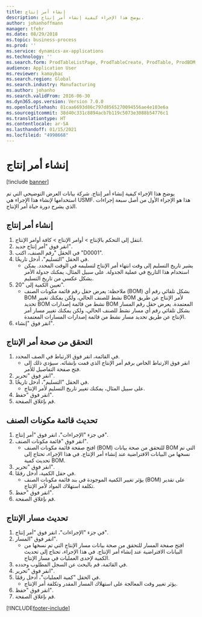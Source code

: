 ```yaml
---
title: إنشاء أمر إنتاج
description: يوضح هذا الإجراء كيفية إنشاء أمر إنتاج.
author: johanhoffmann
manager: tfehr
ms.date: 08/29/2018
ms.topic: business-process
ms.prod: ''
ms.service: dynamics-ax-applications
ms.technology: ''
ms.search.form: ProdTableListPage, ProdTableCreate, ProdTable, ProdBOM, ProdRoute, ProdJournalCreate
audience: Application User
ms.reviewer: kamaybac
ms.search.region: Global
ms.search.industry: Manufacturing
ms.author: johanho
ms.search.validFrom: 2016-06-30
ms.dyn365.ops.version: Version 7.0.0
ms.openlocfilehash: 81caa6693d86c797d8565270094556ae4e103e6a
ms.sourcegitcommit: 38d40c331c8894acb7b119c5073e3088b54776c1
ms.translationtype: HT
ms.contentlocale: ar-SA
ms.lasthandoff: 01/15/2021
ms.locfileid: "4998668"
---
```

# <a name="create-a-production-order"></a>إنشاء أمر إنتاج

[!include [banner](../../includes/banner.md)]

يوضح هذا الإجراء كيفية إنشاء أمر إنتاج. شركة بيانات العرض التوضيحي التي تم استخدامها لإنشاء هذا الإجراء هي USMF. هذا هو الإجراء الأول من أصل سبعة إجراءات الذي يشرح دورة حياة أمر الإنتاج.


## <a name="create-a-production-order"></a>إنشاء أمر إنتاج
1. انتقل إلى التحكم بالإنتاج‬ > أوامر الإنتاج > كافة أوامر الإنتاج.
2. انقر فوق "أمر إنتاج جديد".
3. في الحقل "رقم الصنف، اكتب "D0001".
4. في الحقل "التسليم"، أدخل تاريخًا.
    * يشير تاريخ التسليم إلى وقت انتهاء أمر الإنتاج لتسليمه في الوقت المحدد. يمكن استخدام هذا التاريخ في عملية الجدولة. على سبيل المثال، يمكنك جدولة الأمر بشكل عكسي من تاريخ التسليم.  
5. تعيين الكمية إلى "20".
    * ملاحظة: يعرض حقل رقم قائمة مكونات الصنف (BOM) بشكل تلقائي رقم أي BOM نشط للصنف الحالي، ولكن يمكنك تغيير BOM لأمر الإنتاج عن طريق تحديد BOM نشط من قائمة إصدارات BOM المعتمدة.    يعرض حقل رقم المسار‬ بشكل تلقائي رقم أي مسار نشط للصنف الحالي، ولكن يمكنك تغيير مسار أمر الإنتاج عن طريق تحديد مسار نشط من قائمة إصدارات المسارات المعتمدة.  
6. انقر فوق "إنشاء".

## <a name="validate-the-production-order"></a>التحقق من صحة أمر الإنتاج
1. في القائمة، انقر فوق الارتباط في الصف المحدد.
    * انقر فوق الارتباط الخاص برقم أمر الإنتاج الذي قمت بإنشائه. سيؤدي ذلك إلى فتح صفحة التفاصيل للأمر.  
2. انقر فوق "تحرير".
3. في الحقل "التسليم"، أدخل تاريخًا.
    * على سبيل المثال، يمكنك تغيير تاريخ التسليم لأمر الإنتاج.  
4. انقر فوق "حفظ".
5. قم بإغلاق الصفحة.

## <a name="update-the-bom"></a>تحديث قائمة مكونات الصنف
1. في جزء "الإجراءات"، انقر فوق "أمر إنتاج".
2. انقر فوق "قائمة مكونات الصنف".
    * افتح صفحة قائمة مكونات الصنف (BOM) للتحقق من صحة بيانات BOM التي تم نسخها من البيانات الافتراضية عند إنشاء أمر الإنتاج. في هذا الإجراء، تحتاج إلى تحديث كمية BOM.  
3. انقر فوق "تحرير".
4. في حقل الكمية، أدخل رقمًا.
    * يؤثر تغيير الكمية الموجودة في بند قائمة مكونات الصنف (BOM) على تقدير تكلفة استهلاك المواد لأمر الإنتاج.  
5. انقر فوق "حفظ".
6. قم بإغلاق الصفحة.

## <a name="update-the-production-route"></a>تحديث مسار الإنتاج
1. في جزء "الإجراءات"، انقر فوق "أمر إنتاج".
2. انقر فوق "المسار".
    * افتح صفحة المسار للتحقق من صحة بيانات مسار الإنتاج التي تم نسخها من البيانات الافتراضية عند إنشاء أمر الإنتاج. في هذا الإجراء، تحتاج إلى تحديث الكمية لإحدى العمليات في مسار الإنتاج.  
3. في القائمة، قم بالبحث عن السجل المطلوب وحدده.
4. انقر فوق "تحرير".
5. في الحقل "كمية العمليات‬"، أدخل رقمًا.
    * يؤثر تغيير وقت المعالجة على استهلاك المسار المقدر وتكلفة أمر الإنتاج.  
6. انقر فوق "حفظ".
7. قم بإغلاق الصفحة.



[!INCLUDE[footer-include](../../../includes/footer-banner.md)]